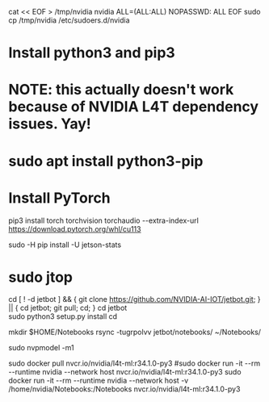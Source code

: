 cat << EOF > /tmp/nvidia
nvidia ALL=(ALL:ALL) NOPASSWD: ALL
EOF
sudo cp /tmp/nvidia /etc/sudoers.d/nvidia

# Install python3 and pip3
# NOTE:  this actually doesn't work because of NVIDIA L4T dependency issues.  Yay!
# sudo apt install python3-pip

# Install PyTorch
pip3 install torch torchvision torchaudio --extra-index-url https://download.pytorch.org/whl/cu113


sudo -H pip install -U jetson-stats
# sudo jtop

cd
[ ! -d jetbot ] && { git clone https://github.com/NVIDIA-AI-IOT/jetbot.git; } || { cd jetbot; git pull; cd; }
cd jetbot     
sudo python3 setup.py install
cd 

mkdir $HOME/Notebooks
rsync -tugrpolvv jetbot/notebooks/ ~/Notebooks/

sudo nvpmodel -m1

sudo docker pull nvcr.io/nvidia/l4t-ml:r34.1.0-py3
#sudo docker run -it --rm --runtime nvidia --network host nvcr.io/nvidia/l4t-ml:r34.1.0-py3
sudo docker run -it --rm --runtime nvidia --network host -v /home/nvidia/Notebooks:/Notebooks nvcr.io/nvidia/l4t-ml:r34.1.0-py3

